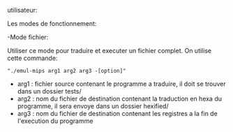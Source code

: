 utilisateur:

Les modes de fonctionnement:

-Mode fichier:

Utiliser ce mode pour traduire et executer un fichier complet. On utilise cette commande:

	"./emul-mips arg1 arg2 arg3 -[option]"
 
- arg1 : fichier source contenant le programme a traduire, il doit se trouver dans un dossier tests/
- arg2 : nom du fichier de destination contenant la traduction en hexa du programme, il sera envoye dans un dossier hexified/
- arg3 : nom du fichier de destination contenant les registres a la fin de l'execution du programme